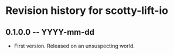 # Revision history for scotty-lift-io

## 0.1.0.0 -- YYYY-mm-dd

* First version. Released on an unsuspecting world.
